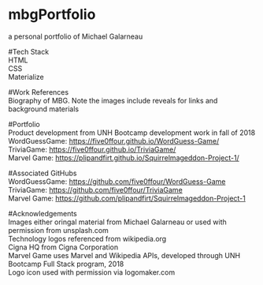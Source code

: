 # mbgPortfolio  
a personal portfolio of Michael Galarneau  
  
#Tech Stack  
HTML   
CSS  
Materialize  
  
#Work References  
Biography of MBG.   Note the images include reveals for links and background materials  
  
#Portfolio  
Product development from UNH Bootcamp development work in fall of 2018  
WordGuessGame:  https://five0ffour.github.io/WordGuess-Game/  
TriviaGame:  https://five0ffour.github.io/TriviaGame/  
Marvel Game: https://plipandfirt.github.io/Squirrelmageddon-Project-1/  
  
#Associated GitHubs  
WordGuessGame:  https://github.com/five0ffour/WordGuess-Game  
TriviaGame:  https://github.com/five0ffour/TriviaGame  
Marvel Game: https://github.com/plipandfirt/Squirrelmageddon-Project-1  
  
#Acknowledgements  
Images either oringal material from Michael Galarneau or used with permission from unsplash.com  
Technology logos referenced from wikipedia.org  
Cigna HQ from Cigna Corporation  
Marvel Game uses Marvel and Wikipedia APIs,  developed through UNH Bootcamp Full Stack program, 2018  
Logo icon used with permission via logomaker.com  
